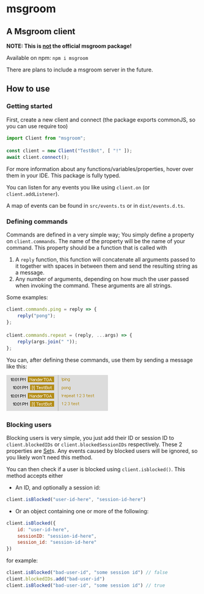 # msgroom

## A Msgroom client

**NOTE: This is <ins>not</ins> the official msgroom package!**

Available on npm: `npm i msgroom`

There are plans to include a msgroom server in the future.

## How to use

### Getting started

First, create a new client and connect
(the package exports commonJS, so you can use require too)

```js
import Client from "msgroom";

const client = new Client("TestBot", [ "!" ]);
await client.connect();
```

For more information about any functions/variables/properties,
hover over them in your IDE.
This package is fully typed.

You can listen for any events you like using `client.on` (or `client.addListener`).

A map of events can be found in `src/events.ts` or in `dist/events.d.ts`.

### Defining commands

Commands are defined in a very simple way;
You simply define a property on `client.commands`.
The name of the property will be the name of your command.
This property should be a function that is called with

1. A `reply` function, this function will concatenate all arguments passed to it together with spaces in between them and send the resulting string as a message.
2. Any number of arguments, depending on how much the user passed when invoking the command. These arguments are all strings.

Some examples:

```js
client.commands.ping = reply => {
    reply("pong");
};

client.commands.repeat = (reply, ...args) => {
    reply(args.join(" "));
};
```

You can, after defining these commands, use them by sending a message like this:

![example command usage](https://github.com/NanderTGA/msgroom-orm/blob/master/example%20command%20usage.png?raw=true)

### Blocking users

Blocking users is very simple, you just add their ID or session ID to `client.blockedIDs` or `client.blockedSessionIDs` respectively.
These 2 properties are [Set](https://developer.mozilla.org/en-US/docs/Web/JavaScript/Reference/Global_Objects/Set)s.
Any events caused by blocked users will be ignored, so you likely won't need this method.

You can then check if a user is blocked using `client.isblocked()`.
This method accepts either

- An ID, and optionally a session id:

```js
client.isBlocked("user-id-here", "session-id-here")
```

- Or an object containing one or more of the following:

```js
client.isBlocked({
    id: "user-id-here",
    sessionID: "session-id-here",
    session_id: "session-id-here"
})
```

for example:

```js
client.isBlocked("bad-user-id", "some session id") // false
client.blockedIDs.add("bad-user-id")
client.isBlocked("bad-user-id", "some session id") // true
```
